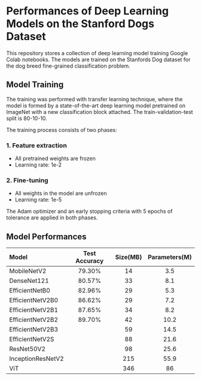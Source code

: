 # Performances of Deep Learning Models on the Stanford Dogs Dataset

This repository stores a collection of deep learning model training Google Colab notebooks. The models are trained on the Stanfords Dog dataset for the dog breed fine-grained classification problem.

## Model Training
The training was performed with transfer learning technique, where the model is formed by a state-of-the-art deep learning model pretrained on ImageNet with a new classification block attached. The train-validation-test split is 80-10-10.

The training process consists of two phases: 
### 1. Feature extraction
* All pretrained weights are frozen
* Learning rate: 1e-2

### 2. Fine-tuning
* All weights in the model are unfrozen
* Learning rate: 1e-5

The Adam optimizer and an early stopping criteria with 5 epochs of tolerance are applied in both phases.

## Model Performances
|Model|Test Accuracy|Size(MB)|Parameters(M)|
|:---   | :---: |:---: |:---: |
|MobileNetV2|79.30%|14|3.5|
|DenseNet121|80.57%|33|8.1|
|EfficientNetB0|82.96%|29|5.3|
|EfficientNetV2B0|86.62%|29|7.2|
|EfficientNetV2B1|87.65%|34|8.2|
|EfficientNetV2B2|89.70%|42|10.2|
|EfficientNetV2B3||59|14.5|
|EfficientNetV2S||88|21.6|
|ResNet50V2||98|25.6|
|InceptionResNetV2||215|55.9|
|ViT||346|86|
